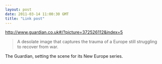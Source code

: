 ```yaml
---
layout: post
date: 2011-03-14 11:00:30 GMT
title: "Link post"
---
```

<http://www.guardian.co.uk#/?picture=372526112&index=5>

> A desolate image that captures the trauma of a Europe still struggling to recover from war. 



The Guardian, setting the scene for its New Europe series.
